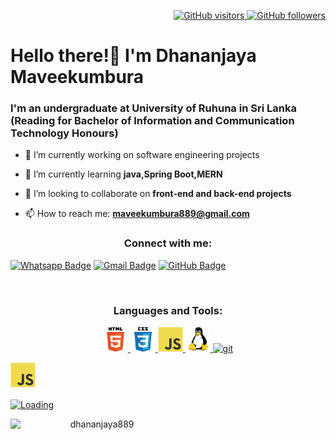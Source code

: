 
<p align="right">
  <a href="https://github.com/dhananjaya889">
    <img src="https://komarev.com/ghpvc/?username=dhananjaya889&style=flat-square&color=040404" alt="GitHub visitors" />
  </a>
  <a href="https://github.com/dhananjaya889?tab=followers">
    <img src="https://img.shields.io/github/followers/dhananjaya889?style=flat-square&color=040404&logo=github" alt="GitHub followers" />
  </a>
</p>


<h1 align="left" id="macropower-title">Hello there!👋 I'm Dhananjaya Maveekumbura</h1>
<h3 align="left">I'm an undergraduate at University of Ruhuna in Sri Lanka (Reading for Bachelor of Information and Communication Technology Honours)</h3>

- 🔭 I’m currently working on software engineering projects

- 🌱 I’m currently learning **java,Spring Boot,MERN**

- 👯 I’m looking to collaborate on **front-end and back-end projects**

- 📫 How to reach me: **maveekumbura889@gmail.com**


<h3 align="center">Connect with me:</h3>



[![Whatsapp Badge](https://img.shields.io/badge/WhatsApp-075e54?style=flat-square&logo=whatsapp&logoColor=white&link=https://wa.me/+94788311883)](https://wa.me/+94712310837)
 [![Gmail Badge](https://img.shields.io/badge/Gmail-db4437?style=flat-square&logo=Gmail&logoColor=white&link=mailto:maveekumbura889@gmail.com)](mailto:maveekumbura889@gmail.com)
 [![GitHub Badge](https://img.shields.io/badge/GitHub-100000?style=flat-square&logo=github&logoColor=white&link=https://github.com/dhananjaya889)](https://github.com/dhananjaya889)




<br>


<h3 align="center">Languages and Tools:</h3>

<p align="center"> 
  <a href="https://www.w3.org/html/" target="_blank"> 
    <img src="https://raw.githubusercontent.com/devicons/devicon/master/icons/html5/html5-original-wordmark.svg" alt="html5" width="40" height="40"/> 
  </a>
  <a href="https://www.w3schools.com/css/" target="_blank"> 
    <img src="https://raw.githubusercontent.com/devicons/devicon/master/icons/css3/css3-original-wordmark.svg" alt="css3" width="40" height="40"/> 
  </a> 

  <a href="https://developer.mozilla.org/en-US/docs/Web/JavaScript" target="_blank"> 
    <img src="https://raw.githubusercontent.com/devicons/devicon/master/icons/javascript/javascript-original.svg" alt="javascript" width="40" height="40"/> 
  </a> 
  <a href="https://www.linux.org/" target="_blank"> 
    <img src="https://raw.githubusercontent.com/devicons/devicon/master/icons/linux/linux-original.svg" alt="linux" width="40" height="40"/> 
  </a> 
  <a href="https://git-scm.com/" target="_blank"> 
    <img src="https://www.vectorlogo.zone/logos/git-scm/git-scm-icon.svg" alt="git" width="40" height="40"/> 
  </a>
  
  <img src="https://raw.githubusercontent.com/devicons/devicon/master/icons/javascript/javascript-original.svg" alt="javascript" width="40" height="40"/> </a>  <a href="https://www.linux.org/" target="_blank" rel="noreferrer">
</p>
<div>

<img align="center" src = "https://profile-counter.glitch.me/dhananjaya889/count.svg" alt ="Loading"><br>

  <center>
<a href="#dhananjaya889-title">
  <img width="55%" src="https://github-readme-stats.vercel.app/api?username=dhananjaya889&show_icons=true&title_color=18d26e&icon_color=18d26e&text_color=ffffff&bg_color=040404&border_color=18d26e" alt="dhananjaya889" align="left" />
</a>
    </enter>

<!-- <a href="#dhananjaya889-title">
  <img width="40%" src="https://github-readme-stats.vercel.app/api/top-langs/?username=dhananjaya889&title_color=18d26e&text_color=ffffff&bg_color=040404&langs_count=8&layout=compact&border_color=18d26e" alt="dhananjaya889" align="right" />
</a> -->
</div>
<br>


